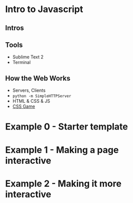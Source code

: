 # Intro to Javascript

## Intros

## Tools
* Sublime Text 2
* Terminal

## How the Web Works
* Servers, Clients
* `python -m SimpleHTTPServer`
* HTML & CSS & JS
* [CSS Game](http://flukeout.github.io/)


# Example 0 - Starter template

# Example 1 - Making a page interactive

# Example 2 - Making it more interactive
